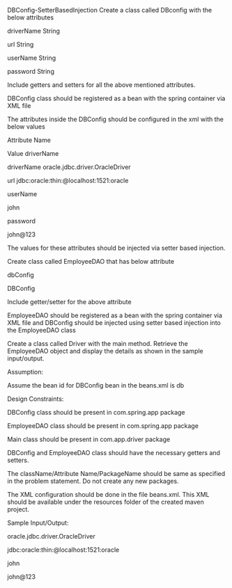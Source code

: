 DBConfig-SetterBasedInjection
Create a class called DBconfig  with the below attributes

driverName String

url String

userName String

password String



 

Include getters and setters for all the above mentioned attributes.

DBConfig class should be registered as a bean with the spring container via XML file

The  attributes inside the DBConfig should be configured in the xml with the below values

 

Attribute Name

Value driverName

driverName oracle.jdbc.driver.OracleDriver

url jdbc:oracle:thin:@localhost:1521:oracle



userName

john

password

john@123

 

The values for these attributes should be injected via setter based injection.

Create class called EmployeeDAO that has below attribute

dbConfig

DBConfig

 

Include getter/setter for the above attribute

EmployeeDAO should be registered as a bean with the spring container via XML file and DBConfig should be injected using setter based injection into the EmployeeDAO class

Create a class called Driver with the main method. Retrieve the EmployeeDAO object and display the details as shown in the sample input/output.

Assumption:

Assume the bean id for DBConfig bean in the beans.xml is db

Design Constraints:

DBConfig class should be present in com.spring.app package

EmployeeDAO class should be present in com.spring.app package

Main class should be present in com.app.driver package

DBConfig and EmployeeDAO class should have the necessary getters and setters.

The className/Attribute Name/PackageName should be same as specified in the problem statement. Do not create any new packages.

The XML configuration should be done in the file beans.xml. This XML should be available under the resources folder of the created maven project.

Sample Input/Output:

oracle.jdbc.driver.OracleDriver

jdbc:oracle:thin:@localhost:1521:oracle

john

john@123

